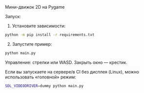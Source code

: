 Мини-движок 2D на Pygame

Запуск:

1) Установите зависимости:

```bash
python -m pip install -r requirements.txt
```

2) Запустите пример:

```bash
python main.py
```

Управление: стрелки или WASD. Закрыть окно — крестик.

Если вы запускаете на сервере/в CI без дисплея (Linux), можно использовать «головной» режим:

```bash
SDL_VIDEODRIVER=dummy python main.py
```